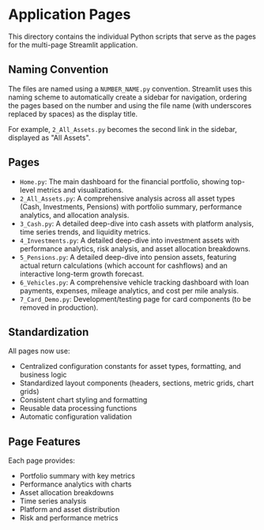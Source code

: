 # Application Pages

This directory contains the individual Python scripts that serve as the pages for the multi-page Streamlit application.

## Naming Convention

The files are named using a `NUMBER_NAME.py` convention. Streamlit uses this naming scheme to automatically create a sidebar for navigation, ordering the pages based on the number and using the file name (with underscores replaced by spaces) as the display title.

For example, `2_All_Assets.py` becomes the second link in the sidebar, displayed as "All Assets".

## Pages

-   `Home.py`: The main dashboard for the financial portfolio, showing top-level metrics and visualizations.
-   `2_All_Assets.py`: A comprehensive analysis across all asset types (Cash, Investments, Pensions) with portfolio summary, performance analytics, and allocation analysis.
-   `3_Cash.py`: A detailed deep-dive into cash assets with platform analysis, time series trends, and liquidity metrics.
-   `4_Investments.py`: A detailed deep-dive into investment assets with performance analytics, risk analysis, and asset allocation breakdowns.
-   `5_Pensions.py`: A detailed deep-dive into pension assets, featuring actual return calculations (which account for cashflows) and an interactive long-term growth forecast.
-   `6_Vehicles.py`: A comprehensive vehicle tracking dashboard with loan payments, expenses, mileage analytics, and cost per mile analysis.
-   `7_Card_Demo.py`: Development/testing page for card components (to be removed in production).

## Standardization

All pages now use:
- Centralized configuration constants for asset types, formatting, and business logic
- Standardized layout components (headers, sections, metric grids, chart grids)
- Consistent chart styling and formatting
- Reusable data processing functions
- Automatic configuration validation

## Page Features

Each page provides:
- Portfolio summary with key metrics
- Performance analytics with charts
- Asset allocation breakdowns
- Time series analysis
- Platform and asset distribution
- Risk and performance metrics 